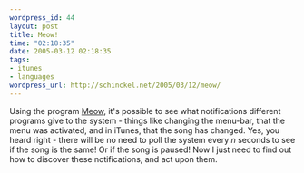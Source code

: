 ```yaml
--- 
wordpress_id: 44
layout: post
title: Meow!
time: "02:18:35"
date: 2005-03-12 02:18:35
tags: 
- itunes
- languages
wordpress_url: http://schinckel.net/2005/03/12/meow/
---
```

Using the program [Meow][1], it's possible to see what notifications different programs give to the system - things like changing the menu-bar, that the menu was activated, and in iTunes, that the song has changed. Yes, you heard right - there will be no need to poll the system every _n_ seconds to see if the song is the same! Or if the song is paused! Now I just need to find out how to discover these notifications, and act upon them. 

   [1]: http://www.macupdate.com/info.php/id/17448


